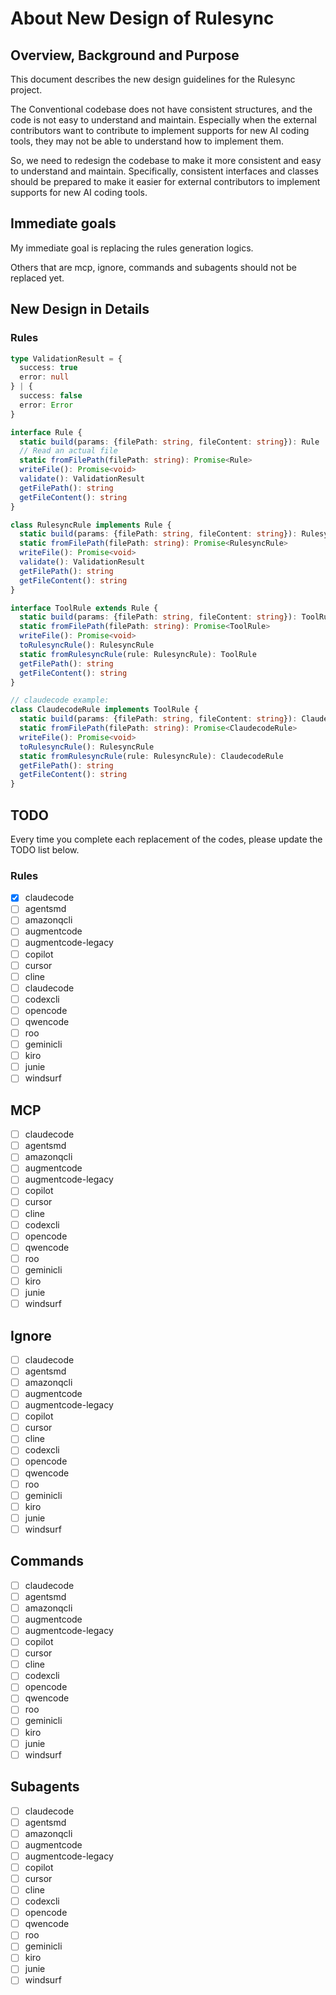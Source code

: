 # About New Design of Rulesync

## Overview, Background and Purpose

This document describes the new design guidelines for the Rulesync project.

The Conventional codebase does not have consistent structures, and the code is not easy to understand and maintain. Especially when the external contributors want to contribute to implement supports for new AI coding tools, they may not be able to understand how to implement them.

So, we need to redesign the codebase to make it more consistent and easy to understand and maintain. Specifically, consistent interfaces and classes should be prepared to make it easier for external contributors to implement supports for new AI coding tools.

## Immediate goals

My immediate goal is replacing the rules generation logics.

Others that are mcp, ignore, commands and subagents should not be replaced yet.

## New Design in Details

### Rules

```ts
type ValidationResult = {
  success: true
  error: null
} | {
  success: false
  error: Error
}

interface Rule {
  static build(params: {filePath: string, fileContent: string}): Rule
  // Read an actual file
  static fromFilePath(filePath: string): Promise<Rule>
  writeFile(): Promise<void>
  validate(): ValidationResult
  getFilePath(): string
  getFileContent(): string
}

class RulesyncRule implements Rule {
  static build(params: {filePath: string, fileContent: string}): RulesyncRule
  static fromFilePath(filePath: string): Promise<RulesyncRule>
  writeFile(): Promise<void>
  validate(): ValidationResult
  getFilePath(): string
  getFileContent(): string
}

interface ToolRule extends Rule {
  static build(params: {filePath: string, fileContent: string}): ToolRule
  static fromFilePath(filePath: string): Promise<ToolRule>
  writeFile(): Promise<void>
  toRulesyncRule(): RulesyncRule
  static fromRulesyncRule(rule: RulesyncRule): ToolRule
  getFilePath(): string
  getFileContent(): string
}

// claudecode example:
class ClaudecodeRule implements ToolRule {
  static build(params: {filePath: string, fileContent: string}): ClaudecodeRule
  static fromFilePath(filePath: string): Promise<ClaudecodeRule>
  writeFile(): Promise<void>
  toRulesyncRule(): RulesyncRule
  static fromRulesyncRule(rule: RulesyncRule): ClaudecodeRule
  getFilePath(): string
  getFileContent(): string
}
```

## TODO

Every time you complete each replacement of the codes, please update the TODO list below.

### Rules

- [x] claudecode
- [ ] agentsmd
- [ ] amazonqcli
- [ ] augmentcode
- [ ] augmentcode-legacy
- [ ] copilot
- [ ] cursor
- [ ] cline
- [ ] claudecode
- [ ] codexcli
- [ ] opencode
- [ ] qwencode
- [ ] roo
- [ ] geminicli
- [ ] kiro
- [ ] junie
- [ ] windsurf

## MCP

- [ ] claudecode
- [ ] agentsmd
- [ ] amazonqcli
- [ ] augmentcode
- [ ] augmentcode-legacy
- [ ] copilot
- [ ] cursor
- [ ] cline
- [ ] codexcli
- [ ] opencode
- [ ] qwencode
- [ ] roo
- [ ] geminicli
- [ ] kiro
- [ ] junie
- [ ] windsurf

## Ignore

- [ ] claudecode
- [ ] agentsmd
- [ ] amazonqcli
- [ ] augmentcode
- [ ] augmentcode-legacy
- [ ] copilot
- [ ] cursor
- [ ] cline
- [ ] codexcli
- [ ] opencode
- [ ] qwencode
- [ ] roo
- [ ] geminicli
- [ ] kiro
- [ ] junie
- [ ] windsurf

## Commands

- [ ] claudecode
- [ ] agentsmd
- [ ] amazonqcli
- [ ] augmentcode
- [ ] augmentcode-legacy
- [ ] copilot
- [ ] cursor
- [ ] cline
- [ ] codexcli
- [ ] opencode
- [ ] qwencode
- [ ] roo
- [ ] geminicli
- [ ] kiro
- [ ] junie
- [ ] windsurf

## Subagents

- [ ] claudecode
- [ ] agentsmd
- [ ] amazonqcli
- [ ] augmentcode
- [ ] augmentcode-legacy
- [ ] copilot
- [ ] cursor
- [ ] cline
- [ ] codexcli
- [ ] opencode
- [ ] qwencode
- [ ] roo
- [ ] geminicli
- [ ] kiro
- [ ] junie
- [ ] windsurf
